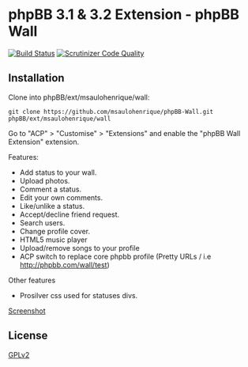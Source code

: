 # phpBB 3.1 & 3.2 Extension - phpBB Wall
[![Build Status](https://travis-ci.org/msaulohenrique/phpBB-Wall.svg?branch=master)](https://travis-ci.org/msaulohenrique/phpBB-Wall)
[![Scrutinizer Code Quality](https://scrutinizer-ci.com/g/msaulohenrique/phpBB-Wall/badges/quality-score.png?b=master)](https://scrutinizer-ci.com/g/msaulohenrique/phpBB-Wall/?branch=master)

## Installation

Clone into phpBB/ext/msaulohenrique/wall: 

    git clone https://github.com/msaulohenrique/phpBB-Wall.git phpBB/ext/msaulohenrique/wall

Go to "ACP" > "Customise" > "Extensions" and enable the "phpBB Wall Extension" extension.


Features:

* Add status to your wall.
* Upload photos.
* Comment a status.
* Edit your own comments.
* Like/unlike a status.
* Accept/decline friend request.
* Search users.
* Change profile cover.
* HTML5 music player
* Upload/remove songs to your profile
* ACP switch to replace core phpbb profile (Pretty URLs / i.e http://phpbb.com/wall/test)

Other features

* Prosilver css used for statuses divs.

[Screenshot](http://imgur.com/a/UJoeT)

## License

[GPLv2](license.txt)
